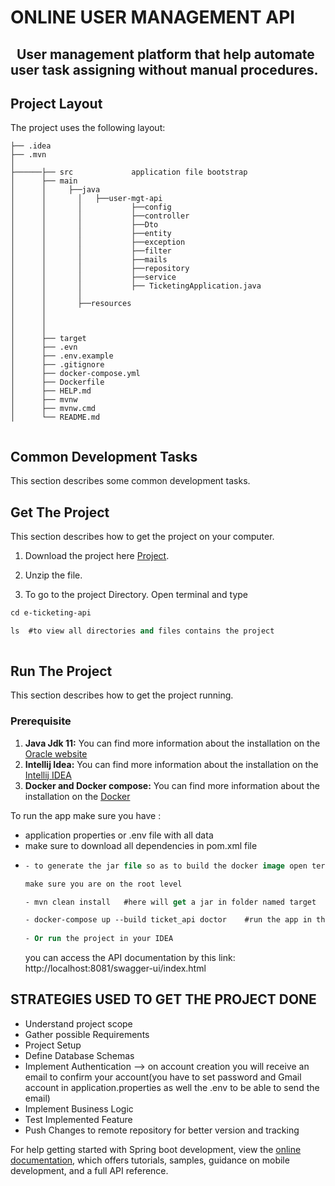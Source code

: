 # ONLINE USER MANAGEMENT API

##   User management platform that help automate user task assigning without manual procedures.

## Project Layout

The project uses the following layout:
```
├── .idea                       
├── .mvn                          
│    
├──────├── src             application file bootstrap 
│      ├── main 
│      │     ├──java 
│      │       │   ├──user-mgt-api
│      │       │           ├──config
│      │       │           ├──controller
│      │       │           ├──Dto
│      │       │           ├──entity
│      │       │           ├──exception
│      │       │           ├──filter
│      │       │           ├──mails
│      │       │           ├──repository
│      │       │           ├──service
│      │       │           ├── TicketingApplication.java
│      │       │                
│      │       ├──resources
│      │                         
│      │                         
│      │                                     
│      ├── target              
│      ├── .evn                
│      ├── .env.example
│      ├── .gitignore
│      ├── docker-compose.yml
│      ├── Dockerfile
│      ├── HELP.md
│      ├── mvnw
│      ├── mvnw.cmd
│      └── README.md                  
                          

```

## Common Development Tasks

This section describes some common development tasks.

## Get The Project
This section describes how to get the project on your computer.
1. Download the project here [Project](https://github.com/Placideh/ticketing-api.git).
2. Unzip the file.

3. To go to the project Directory. Open terminal and type
 ```ps 
 cd e-ticketing-api 

 ls  #to view all directories and files contains the project 
  
```

## Run The Project
This section describes how to get the project running.

### Prerequisite
1. **Java Jdk 11:** You can find more information about the installation on the [Oracle website](https://www.oracle.com/java/technologies/downloads/)
2. **Intellij Idea:** You can find more information about the installation on the [Intellij IDEA](https://www.jetbrains.com/idea/) 
3. **Docker and Docker compose:** You can find more information about the installation on the [Docker](https://docs.docker.com/compose/install/)

To run the app make sure you have :
- application properties or .env file with all data
- make sure to download all dependencies in pom.xml file
-  ```ps
   - to generate the jar file so as to build the docker image open terminal
   
   make sure you are on the root level
   
   - mvn clean install   #here will get a jar in folder named target   
   
   - docker-compose up --build ticket_api doctor    #run the app in the container
    
   - Or run the project in your IDEA
    ```
    you can access the API documentation by this link: http://localhost:8081/swagger-ui/index.html 
## STRATEGIES USED TO GET THE PROJECT DONE
* Understand project scope
* Gather possible Requirements
* Project Setup
* Define Database Schemas 
* Implement Authentication --> on account creation you will receive an email to confirm your account(you have to set password and Gmail account in application.properties as well the .env to be able to send the email)
* Implement Business Logic
* Test Implemented Feature
* Push Changes to remote repository for better version and tracking

For help getting started with Spring boot development, view the 
[online documentation](https://spring.io/projects/spring-boot), which offers tutorials,
samples, guidance on mobile development, and a full API reference.
